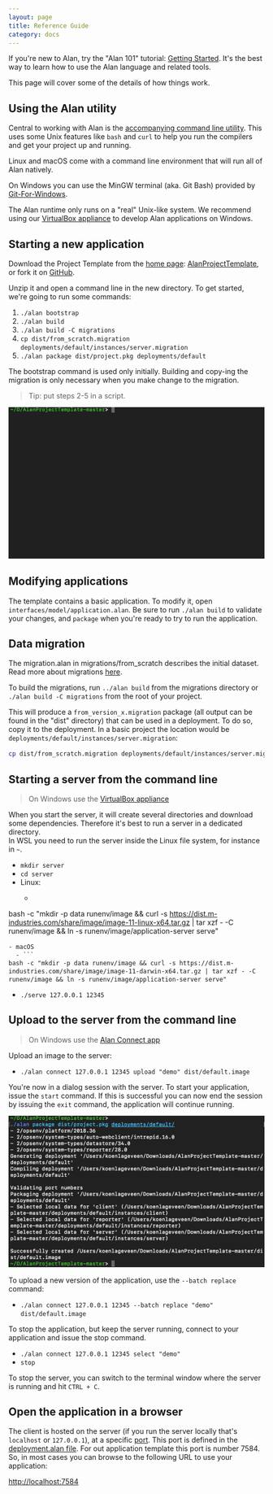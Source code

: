 ```yaml
---
layout: page
title: Reference Guide
category: docs
---
```


If you're new to Alan, try the "Alan 101" tutorial: [Getting Started](/pages/tuts/getting-started.html). It's the best way to learn how to use the Alan language and related tools. 

This page will cover some of the details of how things work.


## Using the Alan utility
Central to working with Alan is the [accompanying command line utility](/docs/#get-the-alan-utility). This uses some Unix features like `bash` and `curl` to help you run the compilers and get your project up and running. 

Linux and macOS come with a command line environment that will run all of Alan natively.

On Windows you can use the MinGW terminal (aka. Git Bash) provided by [Git-For-Windows](https://gitforwindows.org).

The Alan runtime only runs on a "real" Unix-like system. We recommend using our [VirtualBox appliance](/docs/#get-the-alan-server) to develop Alan applications on Windows.


## Starting a new application

Download the Project Template from the [home page](/): [AlanProjectTemplate](https://github.com/M-industries/AlanProjectTemplate/archive/master.zip), or fork it on [GitHub](https://github.com/M-industries/AlanProjectTemplate).

Unzip it and open a command line in the new directory. To get started, we're going to run some commands:

1. `./alan bootstrap`
2. `./alan build`
3. `./alan build -C migrations`
4. `cp dist/from_scratch.migration deployments/default/instances/server.migration`
5. `./alan package dist/project.pkg deployments/default`

The bootstrap command is used only initially. Building and copy-ing the migration is only necessary when you make change to the migration. 

> Tip: put steps 2-5 in a script.

![](cli1.gif)


## Modifying applications
The template contains a basic application. To modify it, open `interfaces/model/application.alan`. Be sure to run `./alan build` to validate your changes, and `package` when you're ready to try to run the application.


## Data migration
The migration.alan in migrations/from_scratch describes the initial dataset. Read more about migrations [here](/pages/tuts/migration.html).

To build the migrations, run `../alan build` from the migrations directory or `./alan build -C migrations` from the root of your project.

This will produce a `from_version_x.migration` package (all output can be found in the "dist" directory) that can be used in a deployment. To do so, copy it to the deployment. In a basic project the location would be `deployments/default/instances/server.migration`:

```sh
cp dist/from_scratch.migration deployments/default/instances/server.migration
```

## Starting a server from the command line

> On Windows use the [VirtualBox appliance](/docs/#get-the-alan-server)

When you start the server, it will create several directories and download some dependencies. Therefore it's best to run a server in a dedicated directory.  
In WSL you need to run the server inside the Linux file system, for instance in `~`.

- `mkdir server`
- `cd server`
- Linux:
  - ```
bash -c "mkdir -p data runenv/image && curl -s https://dist.m-industries.com/share/image/image-11-linux-x64.tar.gz | tar xzf - -C runenv/image && ln -s runenv/image/application-server serve"
```
- macOS
  - ```
bash -c "mkdir -p data runenv/image && curl -s https://dist.m-industries.com/share/image/image-11-darwin-x64.tar.gz | tar xzf - -C runenv/image && ln -s runenv/image/application-server serve"
```
- `./serve 127.0.0.1 12345`


## Upload to the server from the command line

> On Windows use the [Alan Connect app](/docs/#get-the-alan-connect-management-app)

Upload an image to the server:

- `./alan connect 127.0.0.1 12345 upload "demo" dist/default.image`

You're now in a dialog session with the server. To start your application, issue the `start` command.
If this is successful you can now end the session by issuing the `exit` command, the application will continue running.

![](cli2.gif)

To upload a new version of the application, use the `--batch replace` command:

- `./alan connect 127.0.0.1 12345 --batch replace "demo" dist/default.image`

To stop the application, but keep the server running, connect to your application and issue the stop command.

- `./alan connect 127.0.0.1 12345 select "demo"`
- `stop`

To stop the server, you can switch to the terminal window where the server is running and hit `CTRL + C`. 


## Open the application in a browser

The client is hosted on the server (if you run the server locally that's `localhost` or `127.0.0.1`), at a specific [port](https://en.wikipedia.org/wiki/Network_port). This port is defined in the [deployment.alan file](https://github.com/M-industries/AlanProjectTemplate/blob/master/deployments/default/deployment.alan#L20). For out application template this port is number 7584. So, in most cases you can browse to the following URL to use your application:

[http://localhost:7584](http://localhost:7584)
